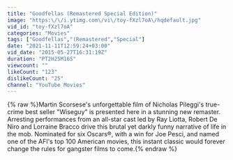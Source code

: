 ```yaml
---
title: "Goodfellas (Remastered Special Edition)"
image: "https:\/\/i.ytimg.com\/vi\/toy-fXzl7oA\/hqdefault.jpg"
vid_id: "toy-fXzl7oA"
categories: "Movies"
tags: ["Goodfellas","(Remastered","Special"]
date: "2021-11-11T12:59:24+03:00"
vid_date: "2015-05-27T16:31:19Z"
duration: "PT2H25M16S"
viewcount: ""
likeCount: "123"
dislikeCount: "25"
channel: "YouTube Movies"
---
```

{% raw %}Martin Scorsese's unforgettable film of Nicholas Pileggi's true-crime best seller &quot;Wiseguy&quot; is presented here in a stunning new remaster. Arresting performances from an all-star cast led by Ray Liotta, Robert De Niro and Lorraine Bracco drive this brutal yet darkly funny narrative of life in the mob. Nominated for six Oscars®, with a win for Joe Pesci, and named one of the AFI's top 100 American movies, this instant classic would forever change the rules for gangster films to come.{% endraw %}
